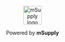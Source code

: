 <p align="center">
<img src="https://github.com/openmsupply/application-manager-server/wiki/images/footer-logo.png" alt="mSupply logo" height="50">
</p>
<p align="center">
Powered by <b>mSupply</b>
</p>
